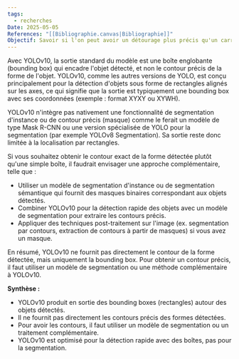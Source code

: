 ```yaml
---
tags:
  - recherches
Date: 2025-05-05
References: "[[Bibliographie.canvas|Bibliographie]]"
Objectif: Savoir si l'on peut avoir un détourage plus précis qu'un carré englobant
---
```

Avec YOLOv10, la sortie standard du modèle est une boîte englobante (bounding box) qui encadre l'objet détecté, et non le contour précis de la forme de l'objet. YOLOv10, comme les autres versions de YOLO, est conçu principalement pour la détection d'objets sous forme de rectangles alignés sur les axes, ce qui signifie que la sortie est typiquement une bounding box avec ses coordonnées (exemple : format XYXY ou XYWH).

YOLOv10 n'intègre pas nativement une fonctionnalité de segmentation d'instance ou de contour précis (masque) comme le ferait un modèle de type Mask R-CNN ou une version spécialisée de YOLO pour la segmentation (par exemple YOLOv8 Segmentation). Sa sortie reste donc limitée à la localisation par rectangles.

Si vous souhaitez obtenir le contour exact de la forme détectée plutôt qu'une simple boîte, il faudrait envisager une approche complémentaire, telle que :

- Utiliser un modèle de segmentation d'instance ou de segmentation sémantique qui fournit des masques binaires correspondant aux objets détectés.
- Combiner YOLOv10 pour la détection rapide des objets avec un modèle de segmentation pour extraire les contours précis.
- Appliquer des techniques post-traitement sur l'image (ex. segmentation par contours, extraction de contours à partir de masques) si vous avez un masque.

En résumé, YOLOv10 ne fournit pas directement le contour de la forme détectée, mais uniquement la bounding box. Pour obtenir un contour précis, il faut utiliser un modèle de segmentation ou une méthode complémentaire à YOLOv10.

**Synthèse :**

- YOLOv10 produit en sortie des bounding boxes (rectangles) autour des objets détectés.
- Il ne fournit pas directement les contours précis des formes détectées.
- Pour avoir les contours, il faut utiliser un modèle de segmentation ou un traitement complémentaire.
- YOLOv10 est optimisé pour la détection rapide avec des boîtes, pas pour la segmentation.